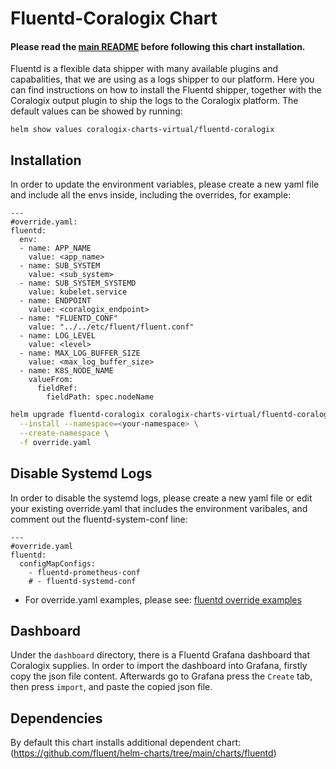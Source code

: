 # Fluentd-Coralogix Chart
#### Please read the [main README](https://github.com/coralogix/eng-integrations/blob/master/README.md) before following this chart installation.

Fluentd is a flexible data shipper with many available plugins and capabalities, that we are using as a logs shipper to our platform.
Here you can find instructions on how to install the Fluentd shipper, together with the Coralogix output plugin to ship the logs to the Coralogix platform.
The default values can be showed by running:
```
helm show values coralogix-charts-virtual/fluentd-coralogix 
```

## Installation 
In order to update the environment variables, please create a new yaml file and include all the envs inside, including the overrides, for example:
```
---
#override.yaml:
fluentd:
  env:
  - name: APP_NAME
    value: <app_name>
  - name: SUB_SYSTEM
    value: <sub_system>
  - name: SUB_SYSTEM_SYSTEMD
    value: kubelet.service
  - name: ENDPOINT
    value: <coralogix_endpoint>
  - name: "FLUENTD_CONF"
    value: "../../etc/fluent/fluent.conf"
  - name: LOG_LEVEL
    value: <level>
  - name: MAX_LOG_BUFFER_SIZE
    value: <max_log_buffer_size>
  - name: K8S_NODE_NAME
    valueFrom:
      fieldRef:
        fieldPath: spec.nodeName
```

```bash
helm upgrade fluentd-coralogix coralogix-charts-virtual/fluentd-coralogix \
  --install --namespace=<your-namespace> \
  --create-namespace \
  -f override.yaml
```

## Disable Systemd Logs
In order to disable the systemd logs, please create a new yaml file or edit your existing override.yaml that includes the environment varibales, and comment out the fluentd-system-conf line:
```
---
#override.yaml
fluentd:
  configMapConfigs:
    - fluentd-prometheus-conf
    # - fluentd-systemd-conf
```

* For override.yaml examples, please see: [fluentd override examples](https://github.com/coralogix/eng-integrations/blob/master/fluentd/examples)

## Dashboard
Under the `dashboard` directory, there is a Fluentd Grafana dashboard that Coralogix supplies.
In order to import the dashboard into Grafana, firstly copy the json file content.
Afterwards go to Grafana press the `Create` tab, then press `import`, and paste the copied json file.

## Dependencies
By default this chart installs additional dependent chart:
(https://github.com/fluent/helm-charts/tree/main/charts/fluentd)